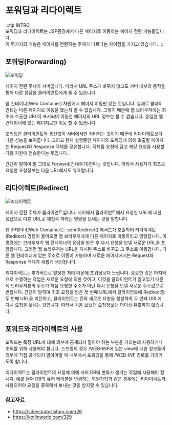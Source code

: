 # 포워딩과 리다이렉트

:::tip INTRO  
포워딩과 리다이렉트는 JSP환경에서 다른 페이지로 이동하는 페이지 전환 기능들입니다.  
이 두가지의 기능은 페이지를 전환하는 주체가 다르다는 차이점을 가지고 있습니다. 
:::

## 포워딩(Forwarding)

![포워딩](https://user-images.githubusercontent.com/79966015/182056791-dc411d91-3156-421e-9f9f-1488d6c462d8.PNG)  

페이지 전환 주체가 서버입니다. 따라서 URL 주소가 바뀌지 않고도 서버 내부의 동작을 통해 다른 응답을 클라이언트에게 줄 수 있습니다.

웹 컨테이너(Web Container) 차원에서 페이지 이동만 있는 것입니다. 실제로 클라이언트는 다른 페이지로 이동을 했는지 알 수 없습니다. 그렇기 때문에 웹 브라우저에는 최초에 호출한 URL이 표시되며 이동한
페이지의 URL 정보는 볼 수 없습니다. 동일한 웹 컨테이너에 있는 페이지로만 이동 할 수 있습니다.

포워딩은 클라이언트와 통신없이 서버에서만 처리되는 것이기 때문에 리다이렉트보다 나은 성능을 보여줍니다. 그리고 현재 실행중인 페이지와 포워딩에 의해 호출될 페이지는 Request와 Response 객체를 공유합니다.
객체를 요청에 담고 해당 요청을 사용할 다음 자원에 전송한다는 뜻입니다.

간단히 말하여 말 그대로 Forward(건내주기)한다는 것입니다. 따라서 사용자가 최초로 요청한 요청정보는 다음 URL에서도 유효합니다.

## 리다이렉트(Redirect)

![리다이렉트](https://user-images.githubusercontent.com/79966015/182056798-250b879a-4655-4df1-aa51-4530230cdc9a.PNG)  

페이지 전환 주체가 클라이언트입니다. 서버에서 클라이언트에서 요청한 URL에 대한 응답으로 다른 URL로 재접속 하라는 명령을 보내는 것을 말합니다.

웹 컨테이너(Web Container)는 sendRedirect() 메서드가 호출되어 리다이렉트(Redirect) 명령이 들어오면 웹 브라우저에게 다른 페이지로 이동하라고 명령합니다. 이 명령에는 브라우저가 웹
컨테이너의 응답을 받은 후 다시 요청을 보낼 새로운 URL을 포함합니다. 그러면 웹 브라우저는 URL을 지시된 주소로 바꾸고 그 주소로 이동합니다. 다른 웹 컨테이너에 있는 주소로 이동이 가능하며 새로운 페이지에서는
Request와 Response 객체가 새롭게 생성됩니다.

리다이렉트는 추가적으로 발생한 처리 때문에 포워딩보다 느립니다. 중요한 것은 마지막으로 수행하는 작업은 새로운 요청에 의한 것이고, 이것을 클라이언트가 알고있기 때문에 브라우저창의 주소가 처음 요청한 주소가 아닌
다시 요청을 보낼 새로운 주소값으로 변합니다. 간단히 말하여 최초 요청을 받은 첫 번째 URL에서 클라이언트에 Redirect할 두 번째 URL을 리턴하고, 클라이언트는 전혀 새로운 요청을 생성하여 두 번째 URL에
다시 요청을 보내는 것입니다. 따라서 처음 보냈던 요청정보는 더이상 유효하지 않습니다.

## 포워드와 리다이렉트의 사용

포워드는 특정 URL에 대해 외부에 공개되지 말아야 하는 부분을 가리는데 사용하거나 조회를 위해 사용해야 합니다. 
스프링의 경우 /WEB-INF에 있는 view에 대한 정보들이 외부에 직접 공개되지 말아야할 때 내부에서 포워딩을 통해 /WEB-INF 경로를 가리키도록 합니다.

리다이렉트는 클라이언트의 요청에 의해 서버 DB에 변화가 생기는 작업에 사용해야 합니다. 
예를 들어 DB의 유저 테이블을 변경하는 회원가입과 같은 경우에는 리다이렉트가 사용되어야 요청을 중복해서 보내는 것을 방지할 수 있습니다.

### 참고자료

- https://sdevstudy.tistory.com/26
- https://kotlinworld.com/329